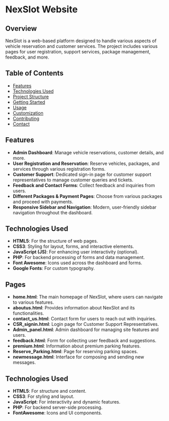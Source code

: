 # NexSlot Website

## Overview

NexSlot is a web-based platform designed to handle various aspects of vehicle reservation and customer services. The project includes various pages for user registration, support services, package management, feedback, and more.

## Table of Contents

- [Features](#features)
- [Technologies Used](#technologies-used)
- [Project Structure](#project-structure)
- [Getting Started](#getting-started)
- [Usage](#usage)
- [Customization](#customization)
- [Contributing](#contributing)
- [Contact](#contact)

## Features

- **Admin Dashboard**: Manage vehicle reservations, customer details, and more.
- **User Registration and Reservation**: Reserve vehicles, packages, and services through various registration forms.
- **Customer Support**: Dedicated sign-in page for customer support representatives to manage customer queries and tickets.
- **Feedback and Contact Forms**: Collect feedback and inquiries from users.
- **Different Packages & Payment Pages**: Choose from various packages and proceed with payments.
- **Responsive Sidebar and Navigation**: Modern, user-friendly sidebar navigation throughout the dashboard.

## Technologies Used

- **HTML5**: For the structure of web pages.
- **CSS3**: Styling for layout, forms, and interactive elements.
- **JavaScript (JS)**: For enhancing user interactivity (optional).
- **PHP**: For backend processing of forms and data management.
- **Font Awesome**: Icons used across the dashboard and forms.
- **Google Fonts**: For custom typography.

## Pages

- **home.html**: The main homepage of NexSlot, where users can navigate to various features.
- **aboutus.html**: Provides information about NexSlot and its functionalities.
- **contact_us.html**: Contact form for users to reach out with inquiries.
- **CSR_signin.html**: Login page for Customer Support Representatives.
- **Admin_panel.html**: Admin dashboard for managing site features and users.
- **feedback.html**: Form for collecting user feedback and suggestions.
- **premium.html**: Information about premium parking features.
- **Reserve_Parking.html**: Page for reserving parking spaces.
- **newmessage.html**: Interface for composing and sending new messages.

## Technologies Used

- **HTML5**: For structure and content.
- **CSS3**: For styling and layout.
- **JavaScript**: For interactivity and dynamic features.
- **PHP**: For backend server-side processing.
- **FontAwesome**: Icons and UI components.

